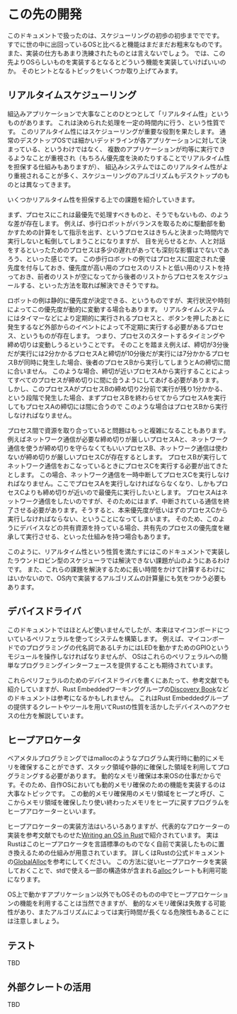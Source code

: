 # この先の開発
このドキュメントで扱ったのは、スケジューリングの初歩の初歩まででです。
すでに世の中に出回っているOSと比べると機能はまだまだお粗末なものです。
また、実装の仕方もあまり洗練されたものとは言えないでしょう。
では、この先よりOSらしいものを実装するとなるとどういう機能を実装していけばいいのか。
そのヒントとなるトピックをいくつか取り上げてみます。

## リアルタイムスケジューリング
組込みアプリケーションで大事なことのひとつとして「リアルタイム性」というものがあります。
これは決められた処理を一定の時間内に行う、という性質です。
このリアルタイム性にはスケジューリングが重要な役割を果たします。
通常のデスクトップOSでは細かいデッドラインが各アプリケーションに対して決まっている、というわけではなく、
複数のアプリケーションが均等に実行できるようなことが重視され（もちろん優先度を決めたりすることでリアルタイム性を担保する仕組みもありますが）、
組込みシステムではこのリアルタイム性がより重視されることが多く、スケジューリングのアルゴリズムもデスクトップのものとは異なってきます。

いくつかリアルタイム性を担保する上での課題を紹介していきます。

まず、プロセスにこれは最優先で処理すべきものと、そうでもないもの、のような差が存在します。
例えば、歩行ロボットがバランスを取るために駆動部を動かすための計算をして指示を出す、というプロセスはきちんと決まった時間内で実行しないと転倒してしまうことになりますが、
目を光らせるとか、人と対話をするといったためのプロセスは多少の遅れがあっても深刻な影響はでないであろう、といった感じです。
この歩行ロボットの例ではプロセスに固定された優先度を付与しておき、優先度が高い用のプロセスのリストと低い用のリストを持っておき、前者のリストが空になってから後者のリストからプロセスをスケジュールする、といった方法を取れば解決できそうですね。

ロボットの例は静的に優先度が決定できる、というものですが、実行状況や時刻によってこの優先度が動的に変動する場合もあります。
リアルタイムシステムにはタイマーなどにより定期的に実行されるプロセスと、ボタンを押したあとに発生するなど外部からのイベントによって不定期に実行する必要があるプロセス、というものが存在します。
つまり、プロセスのスタートするタイミングや締め切りは変動しうるということです。
そのことを踏まえ例えば、締切が3分後だが実行には2分かかるプロセスAと締切が10分後だが実行には7分かかるプロセスBが同時に発生した場合、後者のプロセスBから実行してしまうとAの締切に間に合いません。
このような場合、締切が近いプロセスAから実行することによってすべてのプロセスが締め切りに間に合うようにしてあげる必要があります。
しかし、このプロセスAがプロセスBの締め切り2分前で実行が残り1分かかる、という段階で発生した場合、まずプロセスBを終わらせてからプロセスAを実行してもプロセスAの締切には間に合うので
このような場合はプロセスBから実行しなければなりません。

プロセス間で資源を取り合っていると問題はもっと複雑になることもあります。
例えばネットワーク通信が必要な締め切りが厳しいプロセスAと、ネットワーク通信を使うが締め切りを守らなくてもいいプロセスB、ネットワーク通信は使わないが締め切りが厳しいプロセスCが存在するとします。
プロセスBが実行してネットワーク通信をおこなっているときにプロセスCを実行する必要が出てきたとします。
この場合、ネットワーク通信を一時中断してプロセスCを実行しなければなりません。ここでプロセスAを実行しなければならなくなり、しかもプロセスCよりも締め切りが近いので最優先に実行したいとします。
プロセスAはネットワーク通信をしたいのですが、そのためにはまず、中断されている通信を終了させる必要があります。そうすると、本来優先度が低いはずのプロセスCから実行しなければならない、ということになってしまいます。
そのため、このようにデバイスなどの共有資源を持っている場合、共有先のプロセスの優先度を継承して実行させる、といった仕組みを持つ場合もあります。

このように、リアルタイム性という性質を満たすにはこのドキュメントで実装したラウンドロビン型のスケジューラでは解決できない課題が山のようにあるわけです。
また、これらの課題を解決するために長い時間をかけて計算するわけにはいかないので、OS内で実装するアルゴリズムの計算量にも気をつかう必要もあります。

## デバイスドライバ
このドキュメントではほとんど使いませんでしたが、本来はマイコンボードについているペリフェラルを使ってシステムを構築します。
例えば、マイコンボードでのプログラミングの代名詞であるLチカにはLEDを動かすためのGPIOというモジュールを操作しなければなりませんが、
OSはこれらのペリフェラルへの簡単なプログラミングインターフェースを提供することも期待されています。

これらペリフェラルのためのデバイスドライバを書くにあたって、参考文献でも紹介していますが、Rust Embeddedワーキンググループの[Discovery Book](https://docs.rust-embedded.org/discovery/)などのドキュメントは参考になるかもしれません。
これはRust Embeddedグループの提供するクレートやツールを用いてRustの性質を活かしたデバイスへのアクセスの仕方を解説しています。

## ヒープアロケータ
ベアメタルプログラミングではmallocのようなプログラム実行時に動的にメモリを確保することができず、スタック領域や静的に確保した領域を利用してプログラミングする必要があります。
動的なメモリ確保は本来OSの仕事だからです。そのため、自作OSにおいても動的メモリ確保のための機能を実装するのは大事なトピックです。
この動的メモリ確保用のメモリ領域をヒープと呼び、ここからメモリ領域を確保したり使い終わったメモリをヒープに戻すプログラムをヒープアロケーターといいます。

ヒープアロケーターの実装方法はいろいろありますが、代表的なアロケーターの実装を参考文献でものせた[Writing an OS in Rust](https://os.phil-opp.com/allocator-designs/)で紹介されています。
実はRustはこのヒープアロケータを言語標準のものでなく自前で実装したものに置き換えるための仕組みが用意されています。
詳しくはRustの公式ドキュメントの[GlobalAlloc](https://doc.rust-lang.org/core/alloc/trait.GlobalAlloc.html)を参考にしてください。
この方法に従いヒープアロケータを実装しておくことで、stdで使える一部の構造体が含まれる[alloc](https://doc.rust-lang.org/alloc/index.html)クレートも利用可能になります。

OS上で動かすアプリケーション以外でもOSそのものの中でヒープアロケーションの機能を利用することは当然できますが、
動的なメモリ確保は失敗する可能性があり、またアルゴリズムによっては実行時間が長くなる危険性もあることには注意しましょう。

## テスト
TBD

## 外部クレートの活用
TBD
